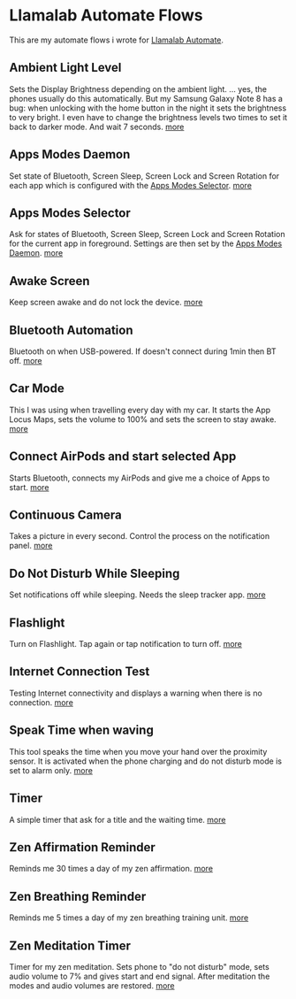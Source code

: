 # Llamalab Automate Flows
This are my automate flows i wrote for [Llamalab Automate](https://llamalab.com/automate/). 

## Ambient Light Level
Sets the Display Brightness depending on the ambient light. ... yes, the phones usually do this automatically. But my Samsung Galaxy Note 8 has a bug: when unlocking with the home button in the night it sets the brightness to very bright. I even have to change the brightness levels two times to set it back to darker mode. And wait 7 seconds. [more](ambient_light_level.md)

## Apps Modes Daemon
Set state of Bluetooth, Screen Sleep, Screen Lock and Screen Rotation for each app which is configured with the [Apps Modes Selector](apps_modes_selector.md).
[more](apps_modes_daemon.md)

## Apps Modes Selector
Ask for states of Bluetooth, Screen Sleep, Screen Lock and Screen Rotation for the current app in foreground. Settings are then set by the [Apps Modes Daemon](apps_modes_daemon.md).
[more](apps_modes_selector.md)

## Awake Screen
Keep screen awake and do not lock the device. [more](awake_screen.md)

## Bluetooth Automation
Bluetooth on when USB-powered. If doesn't connect during 1min then BT off. [more](bluetooth_automation.md)

## Car Mode
This I was using when travelling every day with my car. It starts the App Locus Maps, sets the volume to 100% and sets the screen to stay awake. [more](car_mode.md)

## Connect AirPods and start selected App
Starts Bluetooth, connects my AirPods and give me a choice of Apps to start. [more](connect_airpods_and_start_app.md)

## Continuous Camera
Takes a picture in every second. Control the process on the notification panel. [more](continuous_camera.md)

## Do Not Disturb While Sleeping
Set notifications off while sleeping. Needs the sleep tracker app. [more](do_not_disturb_while_sleeping.md)

## Flashlight
Turn on Flashlight. Tap again or tap notification to turn off. [more](flashlight.md)

## Internet Connection Test
Testing Internet connectivity and displays a warning when there is no connection. [more](internet_connection_test.md)

## Speak Time when waving
This tool speaks the time when you move your hand over the proximity sensor. It is activated when the phone charging and do not disturb mode is set to alarm only. [more](time_speaker_when_waving.md)

## Timer
A simple timer that ask for a title and the waiting time. [more](timer.md)

## Zen Affirmation Reminder
Reminds me 30 times a day of my zen affirmation. [more](zen_affirmation_reminder.md)

## Zen Breathing Reminder
Reminds me 5 times a day of my zen breathing training unit. [more](zen_breathing_reminder.md)

## Zen Meditation Timer
Timer for my zen meditation. Sets phone to "do not disturb" mode, sets audio volume to 7% and gives start and end signal. After meditation the modes and audio volumes are restored. [more](zen_meditation_timer.md)

